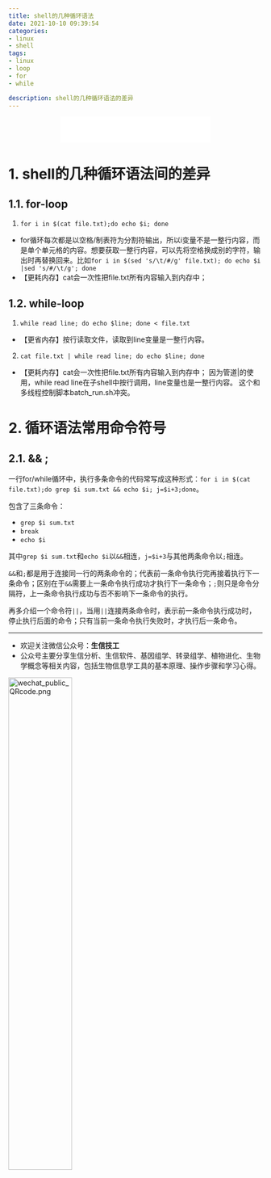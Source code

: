 ```yaml
---
title: shell的几种循环语法
date: 2021-10-10 09:39:54
categories:
- linux
- shell
tags:
- linux
- loop
- for
- while

description: shell的几种循环语法的差异
---
```


<div align="middle"><iframe frameborder="no" border="0" marginwidth="0" marginheight="0" width=298 height=52 src="//music.163.com/outchain/player?type=2&id=1697043&auto=1&height=32"></iframe></div>

# 1. shell的几种循环语法间的差异
## 1.1. for-loop
1. `for i in $(cat file.txt);do echo $i; done`
- for循环每次都是以空格/制表符为分割符输出，所以i变量不是一整行内容，而是单个单元格的内容。想要获取一整行内容，可以先将空格换成别的字符，输出时再替换回来。比如`for i in $(sed 's/\t/#/g' file.txt); do echo $i |sed 's/#/\t/g'; done`
- 【更耗内存】cat会一次性把file.txt所有内容输入到内存中；

## 1.2. while-loop
1. `while read line; do echo $line; done < file.txt`
- 【更省内存】按行读取文件，读取到line变量是一整行内容。

2. `cat file.txt | while read line; do echo $line; done`
- 【更耗内存】cat会一次性把file.txt所有内容输入到内存中；
因为管道|的使用，while read line在子shell中按行调用，line变量也是一整行内容。
这个和多线程控制脚本batch_run.sh冲突。

# 2. 循环语法常用命令符号
## 2.1. && ;
一行for/while循环中，执行多条命令的代码常写成这种形式：`for i in $(cat file.txt);do grep $i sum.txt && echo $i; j=$i+3;done`。

包含了三条命令：
- `grep $i sum.txt`
- `break`
- `echo $i`

其中`grep $i sum.txt`和`echo $i`以`&&`相连，`j=$i+3`与其他两条命令以`;`相连。

`&&`和`;`都是用于连接同一行的两条命令的；代表前一条命令执行完再接着执行下一条命令；区别在于`&&`需要上一条命令执行成功才执行下一条命令；`;`则只是命令分隔符，上一条命令执行成功与否不影响下一条命令的执行。

再多介绍一个命令符`||`，当用`||`连接两条命令时，表示前一条命令执行成功时，停止执行后面的命令；只有当前一条命令执行失败时，才执行后一条命令。

-------

- 欢迎关注微信公众号：**生信技工**
- 公众号主要分享生信分析、生信软件、基因组学、转录组学、植物进化、生物学概念等相关内容，包括生物信息学工具的基本原理、操作步骤和学习心得。

<img src="https://github.com/yanzhongsino/yanzhongsino.github.io/blob/hexo/source/wechat/Wechat_public_qrcode.jpg?raw=true" width=50% title="wechat_public_QRcode.png" align=center/>